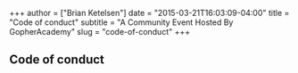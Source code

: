 +++
author = ["Brian Ketelsen"]
date = "2015-03-21T16:03:09-04:00"
title = "Code of conduct"
subtitle = "A Community Event Hosted By GopherAcademy"
slug = "code-of-conduct"
+++

<h2>Code of conduct</h2>
